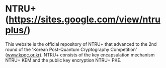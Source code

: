 # NTRU+ (https://sites.google.com/view/ntruplus/)

This website is the official repository of NTRU+ that advanced to the 2nd round of the 'Korean Post-Quantum Cryptography Competition' (www.kpqc.or.kr). NTRU+ consists of the key encapsulation mechanism NTRU+ KEM and the public key encryption NTRU+ PKE. 
